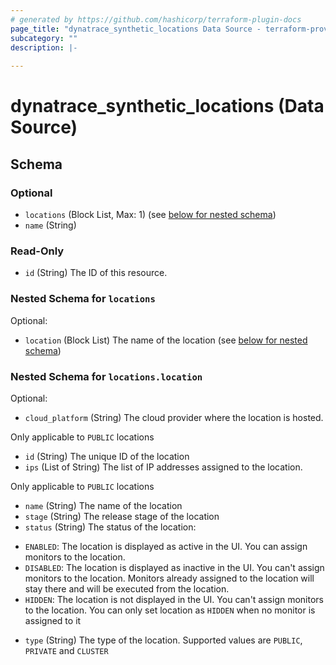 ```yaml
---
# generated by https://github.com/hashicorp/terraform-plugin-docs
page_title: "dynatrace_synthetic_locations Data Source - terraform-provider-dynatrace"
subcategory: ""
description: |-
  
---
```


# dynatrace_synthetic_locations (Data Source)





<!-- schema generated by tfplugindocs -->
## Schema

### Optional

- `locations` (Block List, Max: 1) (see [below for nested schema](#nestedblock--locations))
- `name` (String)

### Read-Only

- `id` (String) The ID of this resource.

<a id="nestedblock--locations"></a>
### Nested Schema for `locations`

Optional:

- `location` (Block List) The name of the location (see [below for nested schema](#nestedblock--locations--location))

<a id="nestedblock--locations--location"></a>
### Nested Schema for `locations.location`

Optional:

- `cloud_platform` (String) The cloud provider where the location is hosted. 

 Only applicable to `PUBLIC` locations
- `id` (String) The unique ID of the location
- `ips` (List of String) The list of IP addresses assigned to the location. 

 Only applicable to `PUBLIC` locations
- `name` (String) The name of the location
- `stage` (String) The release stage of the location
- `status` (String) The status of the location: 

* `ENABLED`: The location is displayed as active in the UI. You can assign monitors to the location. 
* `DISABLED`: The location is displayed as inactive in the UI. You can't assign monitors to the location. Monitors already assigned to the location will stay there and will be executed from the location. 
* `HIDDEN`: The location is not displayed in the UI. You can't assign monitors to the location. You can only set location as `HIDDEN` when no monitor is assigned to it
- `type` (String) The type of the location. Supported values are `PUBLIC`, `PRIVATE` and `CLUSTER`


